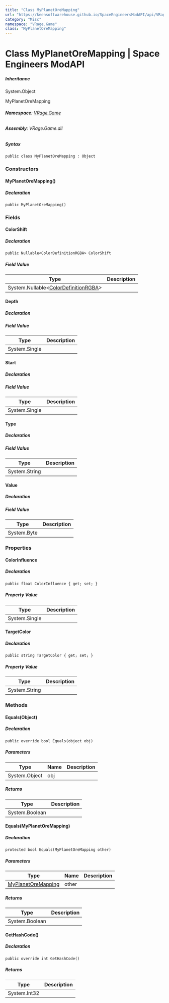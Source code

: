 ```yaml
---
title: "Class MyPlanetOreMapping"
url: "https://keensoftwarehouse.github.io/SpaceEngineersModAPI/api/VRage.Game.MyPlanetOreMapping.html"
category: "Misc"
namespace: "VRage.Game"
class: "MyPlanetOreMapping"
---
```


# Class MyPlanetOreMapping | Space Engineers ModAPI

##### Inheritance

System.Object

MyPlanetOreMapping

###### **Namespace**: [VRage.Game](https://keensoftwarehouse.github.io/SpaceEngineersModAPI/api/VRage.Game.html)

###### **Assembly**: VRage.Game.dll

##### Syntax

```
public class MyPlanetOreMapping : Object
```

### Constructors

#### MyPlanetOreMapping()

##### Declaration

```
public MyPlanetOreMapping()
```

### Fields

#### ColorShift

##### Declaration

```
public Nullable<ColorDefinitionRGBA> ColorShift
```

##### Field Value

| Type | Description |
| --- | --- |
| System.Nullable<[ColorDefinitionRGBA](https://keensoftwarehouse.github.io/SpaceEngineersModAPI/api/VRage.Game.ColorDefinitionRGBA.html)\> |     |

#### Depth

##### Declaration

##### Field Value

| Type | Description |
| --- | --- |
| System.Single |     |

#### Start

##### Declaration

##### Field Value

| Type | Description |
| --- | --- |
| System.Single |     |

#### Type

##### Declaration

##### Field Value

| Type | Description |
| --- | --- |
| System.String |     |

#### Value

##### Declaration

##### Field Value

| Type | Description |
| --- | --- |
| System.Byte |     |

### Properties

#### ColorInfluence

##### Declaration

```
public float ColorInfluence { get; set; }
```

##### Property Value

| Type | Description |
| --- | --- |
| System.Single |     |

#### TargetColor

##### Declaration

```
public string TargetColor { get; set; }
```

##### Property Value

| Type | Description |
| --- | --- |
| System.String |     |

### Methods

#### Equals(Object)

##### Declaration

```
public override bool Equals(object obj)
```

##### Parameters

| Type | Name | Description |
| --- | --- | --- |
| System.Object | obj |     |

##### Returns

| Type | Description |
| --- | --- |
| System.Boolean |     |

#### Equals(MyPlanetOreMapping)

##### Declaration

```
protected bool Equals(MyPlanetOreMapping other)
```

##### Parameters

| Type | Name | Description |
| --- | --- | --- |
| [MyPlanetOreMapping](https://keensoftwarehouse.github.io/SpaceEngineersModAPI/api/VRage.Game.MyPlanetOreMapping.html) | other |     |

##### Returns

| Type | Description |
| --- | --- |
| System.Boolean |     |

#### GetHashCode()

##### Declaration

```
public override int GetHashCode()
```

##### Returns

| Type | Description |
| --- | --- |
| System.Int32 |     |